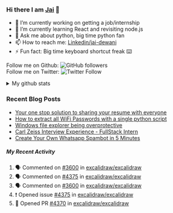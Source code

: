 
### Hi there I am [Jai](https://jaid.tech) 👋

- 🔭 I’m currently working on getting a job/internship
- 🌱 I’m currently learning React and revisiting node.js
- 💬 Ask me about python, big time python fan 
- 📫 How to reach me: [Linkedin/jai-dewani](https://www.linkedin.com/in/jai-dewani)
- ⚡ Fun fact: Big time keyboard shortcut freak :keyboard:

Follow me on Github: ![GitHub followers](https://img.shields.io/github/followers/jai-dewani?label=Follow&style=social)  
Follow me on Twitter: ![Twitter Follow](https://img.shields.io/twitter/follow/jai_dewani?label=Follow&style=social)  

<details>
  <summary>My github stats</summary>
  &nbsp;&nbsp;&nbsp;&nbsp;<img src="https://github-readme-stats.vercel.app/api?username=jai-dewani">
</details>  

### Recent Blog Posts
<!-- BLOG-POST-LIST:START -->
- [Your one stop solution to sharing your resume with everyone](https://jai-dewani.github.io/blogs/one-stop-solution-to-sharing-your-resume/)
- [How to extract all WiFi Passwords with a single python script](https://jai-dewani.github.io/blogs/extract-wifi-passwords/)
- [Windows file explorer being overprotective](https://jai-dewani.github.io/blogs/windows-file-structure/)
- [Carl Zeiss Interview Experience - FullStack Intern](https://jai-dewani.github.io/blogs/carl-zeiss-interview-experience/)
- [Create Your Own Whatsapp Spambot in 5 Minutes](https://jai-dewani.github.io/blogs/automate-whatsapp/)
<!-- BLOG-POST-LIST:END -->

##### My Recent Activity
<!--START_SECTION:activity-->
1. 🗣 Commented on [#3600](https://github.com/excalidraw/excalidraw/issues/3600) in [excalidraw/excalidraw](https://github.com/excalidraw/excalidraw)
2. 🗣 Commented on [#4375](https://github.com/excalidraw/excalidraw/issues/4375) in [excalidraw/excalidraw](https://github.com/excalidraw/excalidraw)
3. 🗣 Commented on [#3600](https://github.com/excalidraw/excalidraw/issues/3600) in [excalidraw/excalidraw](https://github.com/excalidraw/excalidraw)
4. ❗️ Opened issue [#4375](https://github.com/excalidraw/excalidraw/issues/4375) in [excalidraw/excalidraw](https://github.com/excalidraw/excalidraw)
5. 💪 Opened PR [#4370](https://github.com/excalidraw/excalidraw/pull/4370) in [excalidraw/excalidraw](https://github.com/excalidraw/excalidraw)
<!--END_SECTION:activity-->
